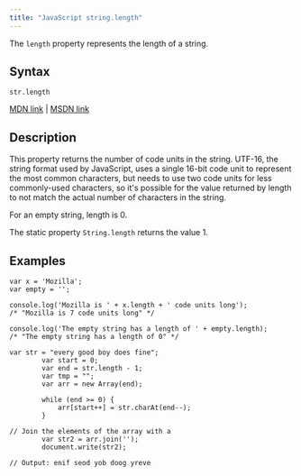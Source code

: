 ```yaml
---
title: "JavaScript string.length"
---
```


The `length` property represents the length of a string.

## Syntax

    str.length

[MDN link](https://developer.mozilla.org/en-US/docs/Web/JavaScript/Reference/Global_Objects/String/length) | [MSDN link](https://msdn.microsoft.com/en-us/LIBRary/3d616214%28v=vs.94%29.aspx)

## Description

This property returns the number of code units in the string. UTF-16, the string format used by JavaScript, uses a single 16-bit code unit to represent the most common characters, but needs to use two code units for less commonly-used characters, so it's possible for the value returned by length to not match the actual number of characters in the string.

For an empty string, length is 0.

The static property `String.length` returns the value 1.

## Examples

    var x = 'Mozilla';
    var empty = '';

    console.log('Mozilla is ' + x.length + ' code units long');
    /* "Mozilla is 7 code units long" */

    console.log('The empty string has a length of ' + empty.length);
    /* "The empty string has a length of 0" */

    var str = "every good boy does fine";
            var start = 0;
            var end = str.length - 1;
            var tmp = "";
            var arr = new Array(end);

            while (end >= 0) {
                arr[start++] = str.charAt(end--);
            }

    // Join the elements of the array with a 
            var str2 = arr.join('');
            document.write(str2);

    // Output: enif seod yob doog yreve
